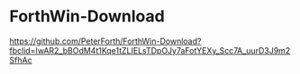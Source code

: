 # ForthWin-Download

https://github.com/PeterForth/ForthWin-Download?fbclid=IwAR2_bBOdM4t1Kqe1tZLIELsTDpOJy7aFotYEXy_Scc7A_uurD3J9m2SfhAc
